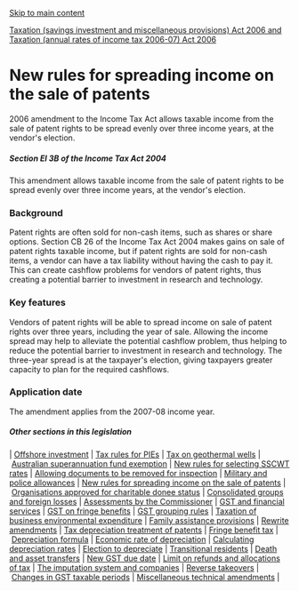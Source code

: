 [Skip to main content](#main-content-tt)

[Taxation (savings investment and miscellaneous provisions) Act 2006 and Taxation (annual rates of income tax 2006-07) Act 2006](/new-legislation/act-articles/taxation-savings-investment-and-miscellaneous-provisions-act-2006-and-taxation-annual-rates-of-incom "Taxation (savings investment and miscellaneous provisions) Act 2006 and Taxation (annual rates of income tax 2006-07) Act 2006")

New rules for spreading income on the sale of patents
=====================================================

2006 amendment to the Income Tax Act allows taxable income from the sale of patent rights to be spread evenly over three income years, at the vendor's election.

##### Section EI 3B of the Income Tax Act 2004

This amendment allows taxable income from the sale of patent rights to be spread evenly over three income years, at the vendor's election.

### Background

Patent rights are often sold for non-cash items, such as shares or share options. Section CB 26 of the Income Tax Act 2004 makes gains on sale of patent rights taxable income, but if patent rights are sold for non-cash items, a vendor can have a tax liability without having the cash to pay it. This can create cashflow problems for vendors of patent rights, thus creating a potential barrier to investment in research and technology.

### Key features

Vendors of patent rights will be able to spread income on sale of patent rights over three years, including the year of sale. Allowing the income spread may help to alleviate the potential cashflow problem, thus helping to reduce the potential barrier to investment in research and technology. The three-year spread is at the taxpayer's election, giving taxpayers greater capacity to plan for the required cashflows.

### Application date

The amendment applies from the 2007-08 income year.

##### Other sections in this legislation

| [Offshore investment](/new-legislation/act-articles/taxation-savings-investment-and-miscellaneous-provisions-act-2006-and-taxation-annual-rates-of-incom/new-tax-rules-for-offshore-portfolio-investment-in-shares)
 | [Tax rules for PIEs](/new-legislation/act-articles/taxation-savings-investment-and-miscellaneous-provisions-act-2006-and-taxation-annual-rates-of-incom/tax-rules-for-portfolio-investment-entities)
 | [Tax on geothermal wells](/new-legislation/act-articles/taxation-savings-investment-and-miscellaneous-provisions-act-2006-and-taxation-annual-rates-of-incom/new-rules-for-the-tax-treatment-of-expenditure-on-geothermal-wells)
 | [Australian superannuation fund exemption](/new-legislation/act-articles/taxation-savings-investment-and-miscellaneous-provisions-act-2006-and-taxation-annual-rates-of-incom/australian-superannuation-fund-exemption)
 | [New rules for selecting SSCWT rates](/new-legislation/act-articles/taxation-savings-investment-and-miscellaneous-provisions-act-2006-and-taxation-annual-rates-of-incom/new-rules-for-selecting-sscwt-rates)
 | [Allowing documents to be removed for inspection](/new-legislation/act-articles/taxation-savings-investment-and-miscellaneous-provisions-act-2006-and-taxation-annual-rates-of-incom/allowing-documents-to-be-removed-for-inspection)
 | [Military and police allowances](/new-legislation/act-articles/taxation-savings-investment-and-miscellaneous-provisions-act-2006-and-taxation-annual-rates-of-incom/exemption-for-allowances-paid-to-military-and-police-personnel-serving-in-operational-areas)
 | [New rules for spreading income on the sale of patents](/new-legislation/act-articles/taxation-savings-investment-and-miscellaneous-provisions-act-2006-and-taxation-annual-rates-of-incom/new-rules-for-spreading-income-on-the-sale-of-patents)
 | [Organisations approved for charitable donee status](/new-legislation/act-articles/taxation-savings-investment-and-miscellaneous-provisions-act-2006-and-taxation-annual-rates-of-incom/organisations-approved-for-charitable-donee-status)
 | [Consolidated groups and foreign losses](/new-legislation/act-articles/taxation-savings-investment-and-miscellaneous-provisions-act-2006-and-taxation-annual-rates-of-incom/consolidated-groups-and-foreign-losses)
 | [Assessments by the Commissioner](/new-legislation/act-articles/taxation-savings-investment-and-miscellaneous-provisions-act-2006-and-taxation-annual-rates-of-incom/assessments-by-the-commissioner)
 | [GST and financial services](/new-legislation/act-articles/taxation-savings-investment-and-miscellaneous-provisions-act-2006-and-taxation-annual-rates-of-incom/gst-and-financial-services)
 | [GST on fringe benefits](/new-legislation/act-articles/taxation-savings-investment-and-miscellaneous-provisions-act-2006-and-taxation-annual-rates-of-incom/gst-on-fringe-benefits)
 | [GST grouping rules](/new-legislation/act-articles/taxation-savings-investment-and-miscellaneous-provisions-act-2006-and-taxation-annual-rates-of-incom/gst-grouping-rules)
 | [Taxation of business environmental expenditure](/new-legislation/act-articles/taxation-savings-investment-and-miscellaneous-provisions-act-2006-and-taxation-annual-rates-of-incom/taxation-of-business-environmental-expenditure)
 | [Family assistance provisions](/new-legislation/act-articles/taxation-savings-investment-and-miscellaneous-provisions-act-2006-and-taxation-annual-rates-of-incom/family-assistance-provisions)
 | [Rewrite amendments](/new-legislation/act-articles/taxation-savings-investment-and-miscellaneous-provisions-act-2006-and-taxation-annual-rates-of-incom/rewrite-amendments)
 | [Tax depreciation treatment of patents](/new-legislation/act-articles/taxation-savings-investment-and-miscellaneous-provisions-act-2006-and-taxation-annual-rates-of-incom/tax-depreciation-treatment-of-patents)
 | [Fringe benefit tax](/new-legislation/act-articles/taxation-savings-investment-and-miscellaneous-provisions-act-2006-and-taxation-annual-rates-of-incom/fringe-benefit-tax)
 | [Depreciation formula](/new-legislation/act-articles/taxation-savings-investment-and-miscellaneous-provisions-act-2006-and-taxation-annual-rates-of-incom/depreciation-formula-apportionment-of-business-and-private-use)
 | [Economic rate of depreciation](/new-legislation/act-articles/taxation-savings-investment-and-miscellaneous-provisions-act-2006-and-taxation-annual-rates-of-incom/economic-rate-of-depreciation-for-certain-aircraft-and-motor-vehicles)
 | [Calculating depreciation rates](/new-legislation/act-articles/taxation-savings-investment-and-miscellaneous-provisions-act-2006-and-taxation-annual-rates-of-incom/calculating-depreciation-rates-for-assets-with-high-residual-values)
 | [Election to depreciate](/new-legislation/act-articles/taxation-savings-investment-and-miscellaneous-provisions-act-2006-and-taxation-annual-rates-of-incom/election-to-depreciate-plant-and-equipment-at-old-rates)
 | [Transitional residents](/new-legislation/act-articles/taxation-savings-investment-and-miscellaneous-provisions-act-2006-and-taxation-annual-rates-of-incom/temporary-exemption-for-transitional-residents)
 | [Death and asset transfers](/new-legislation/act-articles/taxation-savings-investment-and-miscellaneous-provisions-act-2006-and-taxation-annual-rates-of-incom/death-and-asset-transfers)
 | [New GST due date](/new-legislation/act-articles/taxation-savings-investment-and-miscellaneous-provisions-act-2006-and-taxation-annual-rates-of-incom/new-gst-due-date-for-march-taxable-periods)
 | [Limit on refunds and allocations of tax](/new-legislation/act-articles/taxation-savings-investment-and-miscellaneous-provisions-act-2006-and-taxation-annual-rates-of-incom/limit-on-refunds-and-allocations-of-tax)
 | [The imputation system and companies](/new-legislation/act-articles/taxation-savings-investment-and-miscellaneous-provisions-act-2006-and-taxation-annual-rates-of-incom/the-imputation-rules-have-been-amended-to-extend-the-circumstances-when-tax-overpaid-before-a-breach)
 | [Reverse takeovers](/new-legislation/act-articles/taxation-savings-investment-and-miscellaneous-provisions-act-2006-and-taxation-annual-rates-of-incom/reverse-takeovers)
 | [Changes in GST taxable periods](/new-legislation/act-articles/taxation-savings-investment-and-miscellaneous-provisions-act-2006-and-taxation-annual-rates-of-incom/changes-in-gst-taxable-periods)
 | [Miscellaneous technical amendments](/new-legislation/act-articles/taxation-savings-investment-and-miscellaneous-provisions-act-2006-and-taxation-annual-rates-of-incom/miscellaneous-technical-amendments)
 |
